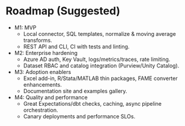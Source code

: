 # Roadmap (Suggested)

- M1: MVP
  - Local connector, SQL templates, normalize & moving average transforms.
  - REST API and CLI, CI with tests and linting.
- M2: Enterprise hardening
  - Azure AD auth, Key Vault, logs/metrics/traces, rate limiting.
  - Dataset RBAC and catalog integration (Purview/Unity Catalog).
- M3: Adoption enablers
  - Excel add-in, R/Stata/MATLAB thin packages, FAME converter enhancements.
  - Documentation site and examples gallery.
- M4: Quality and performance
  - Great Expectations/dbt checks, caching, async pipeline orchestration.
  - Canary deployments and performance SLOs.